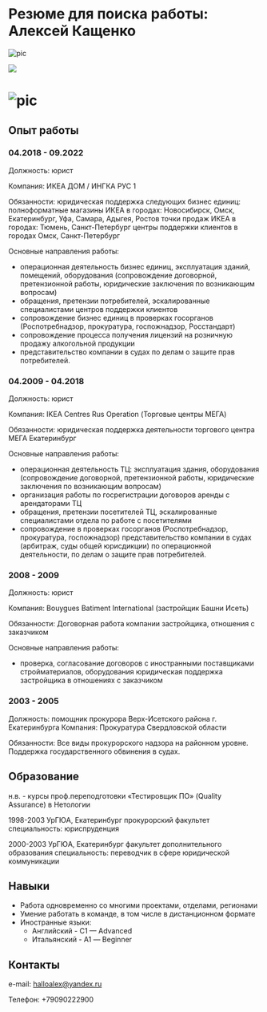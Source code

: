 # Резюме для поиска работы: Алексей Кащенко

![pic](C:\Users\hallo\Downloads\IMG_20190808_184700.jpg "photo") 

<img src="C:\Users\hallo\Downloads\IMG_20190808_184700.jpg">

# ![pic]("\IMG_20190808_184700.jpg")  

## Опыт работы 

### 04.2018 - 09.2022

Должность: юрист 

Компания: ИКЕА ДОМ / ИНГКА РУС 1

Обязанности:
юридическая поддержка следующих бизнес единиц:
полноформатные магазины ИКЕА в городах: Новосибирск, Омск, Екатеринбург, Уфа, Самара, Адыгея, Ростов
точки продаж ИКЕА в городах: Тюмень, Санкт-Петербург
центры поддержки клиентов в городах Омск, Санкт-Петербург

Основные направления работы:
* операционная деятельность бизнес единиц, эксплуатация зданий, помещений, оборудования (сопровождение договорной, претензионной работы, юридические заключения по возникающим вопросам)
* обращения, претензии потребителей, эскалированные специалистами центров поддержки клиентов 
* сопровождение бизнес единиц в проверках госорганов (Роспотребнадзор, прокуратура, госпожнадзор, Росстандарт)
* сопровождение процесса получения лицензий на розничную продажу алкогольной продукции
* представительство компании в судах по делам о защите прав потребителей.
 
### 04.2009 - 04.2018
Должность: юрист

Компания: IKEA Centres Rus Operation (Торговые центры МЕГА)

Обязанности:
юридическая поддержка деятельности торгового центра МЕГА Екатеринбург

Основные направления работы:
* операционная деятельность ТЦ: эксплуатация здания, оборудования (сопровождение договорной, претензионной работы, юридические заключения по возникающим вопросам)
* организация работы по госрегистрации договоров аренды с арендаторами ТЦ 
* обращения, претензии посетителей ТЦ, эскалированные специалистами отдела по работе с посетителями 
* сопровождение в проверках госорганов (Роспотребнадзор, прокуратура, госпожнадзор)
представительство компании в судах (арбитраж, суды общей юрисдикции) по операционной деятельности, по делам о защите прав потребителей.


### 2008 - 2009
Должность: юрист

Компания: Bouygues Batiment International (застройщик Башни Исеть)

Обязанности:
Договорная работа компании застройщика, отношения с заказчиком

Основные направления работы:
* проверка, согласование договоров с иностранными поставщиками стройматериалов, оборудования
юридическая поддержка застройщика в отношениях с заказчиком

### 2003 - 2005
Должность: помощник прокурора Верх-Исетского района г. Екатеринбурга
Компания: Прокуратура Свердловской области

Обязанности:
Все виды прокурорского надзора на районном уровне.
Поддержка государственного обвинения в судах.

## Образование

 н.в. - курсы проф.переподготовки «Тестировщик ПО» (Quality Assurance) в Нетологии

1998-2003 
УрГЮА, Екатеринбург
прокурорский факультет
специальность: юриспруденция 

2000-2003 
УрГЮА, Екатеринбург
факультет дополнительного образования
специальность: переводчик в сфере юридической коммуникации

## Навыки

- Работа одновременно со многими проектами, отделами, регионами
- Умение работать в команде, в том числе в дистанционном формате
- Иностранные языки: 
    * Английский - C1 — Advanced 
    * Итальянский - А1 — Beginner

## Контакты

e-mail: halloalex@yandex.ru

Телефон: +79090222900
















